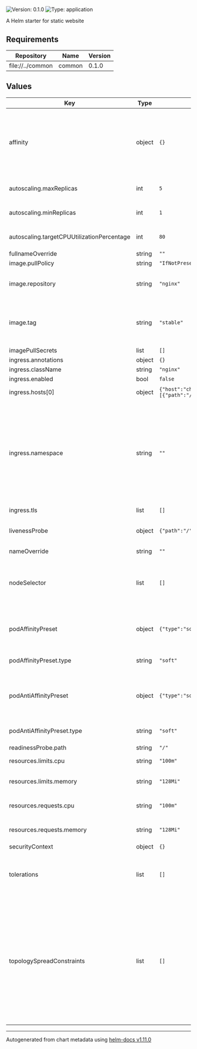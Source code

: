 # <CHARTNAME>

![Version: 0.1.0](https://img.shields.io/badge/Version-0.1.0-informational?style=flat-square) ![Type: application](https://img.shields.io/badge/Type-application-informational?style=flat-square)

A Helm starter for static <CHARTNAME> website

## Requirements

| Repository | Name | Version |
|------------|------|---------|
| file://../common | common | 0.1.0 |

## Values

| Key | Type | Default | Description |
|-----|------|---------|-------------|
| affinity | object | `{}` | Affinity to match or unmatch pods to nodes and pods to pods using a particular label |
| autoscaling.maxReplicas | int | `5` | Maximum of replicas by the hpa |
| autoscaling.minReplicas | int | `1` | Minimum of relicas by the hpa |
| autoscaling.targetCPUUtilizationPercentage | int | `80` | Goal percentage of CPU use |
| fullnameOverride | string | `""` |  |
| image.pullPolicy | string | `"IfNotPresent"` |  |
| image.repository | string | `"nginx"` | Repository of the docker image |
| image.tag | string | `"stable"` | Overrides the image tag whose default is the chart appVersion. |
| imagePullSecrets | list | `[]` |  |
| ingress.annotations | object | `{}` |  |
| ingress.className | string | `"nginx"` |  |
| ingress.enabled | bool | `false` |  |
| ingress.hosts[0] | object | `{"host":"chart-example.local","paths":[{"path":"/","pathType":"ImplementationSpecific"}]}` | Ingress Host |
| ingress.namespace | string | `""` | Namespace of the ingress controller to allow traffic from. If ingress controller is in the same namespace than this deployment it can be empty |
| ingress.tls | list | `[]` |  |
| livenessProbe | object | `{"path":"/"}` | Indicates whether the Container is running. |
| nameOverride | string | `""` |  |
| nodeSelector | list | `[]` | Node Selector used to match pod to a node targetting a label |
| podAffinityPreset | object | `{"type":"soft"}` | Pod affinity preset. Ignored if affinity is set. |
| podAffinityPreset.type | string | `"soft"` | Allowed values: soft or hard |
| podAntiAffinityPreset | object | `{"type":"soft"}` | Pod anti-affinity preset. Ignored if affinity is set. |
| podAntiAffinityPreset.type | string | `"soft"` | Allowed values: soft or hard |
| readinessProbe.path | string | `"/"` |  |
| resources.limits.cpu | string | `"100m"` | CPU limit for NGINX |
| resources.limits.memory | string | `"128Mi"` | Memory limit for NGINX |
| resources.requests.cpu | string | `"100m"` | CPU request for NGINX |
| resources.requests.memory | string | `"128Mi"` | Memory request for NGINX |
| securityContext | object | `{}` |  |
| tolerations | list | `[]` | Tolerations to match pods to nodes with a particular taint |
| topologySpreadConstraints | list | `[]` | Used to control how Pods are spread across your cluster among failure-domains such as regions, zones, nodes, and other user-defined topology domains |

----------------------------------------------
Autogenerated from chart metadata using [helm-docs v1.11.0](https://github.com/norwoodj/helm-docs/releases/v1.11.0)
